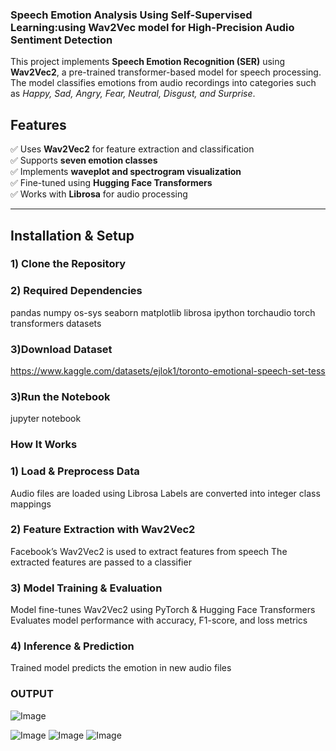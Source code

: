 ### Speech Emotion Analysis Using Self-Supervised Learning:using Wav2Vec model for High-Precision Audio Sentiment Detection


This project implements **Speech Emotion Recognition (SER)** using **Wav2Vec2**, a pre-trained transformer-based model for speech processing. The model classifies emotions from audio recordings into categories such as *Happy, Sad, Angry, Fear, Neutral, Disgust, and Surprise*.

##  Features
✅ Uses **Wav2Vec2** for feature extraction and classification  
✅ Supports **seven emotion classes**  
✅ Implements **waveplot and spectrogram visualization**  
✅ Fine-tuned using **Hugging Face Transformers**  
✅ Works with **Librosa** for audio processing  

---

##  Installation & Setup

### 1️) **Clone the Repository**

### 2) Required Dependencies
pandas
numpy
os-sys
seaborn
matplotlib
librosa
ipython
torchaudio
torch
transformers
datasets

### 3)Download Dataset
https://www.kaggle.com/datasets/ejlok1/toronto-emotional-speech-set-tess

### 3)Run the Notebook
jupyter notebook

### How It Works

### 1) Load & Preprocess Data
Audio files are loaded using Librosa
Labels are converted into integer class mappings

### 2) Feature Extraction with Wav2Vec2
Facebook’s Wav2Vec2 is used to extract features from speech
The extracted features are passed to a classifier

### 3) Model Training & Evaluation
Model fine-tunes Wav2Vec2 using PyTorch & Hugging Face Transformers
Evaluates model performance with accuracy, F1-score, and loss metrics

### 4) Inference & Prediction
Trained model predicts the emotion in new audio files

### OUTPUT


![Image](https://github.com/user-attachments/assets/2ebf9ce9-6d11-4a37-8672-c44853b8c0f9)

![Image](https://github.com/user-attachments/assets/7a0c98d4-b93d-480a-885d-0c02a6d9a64a)
![Image](https://github.com/user-attachments/assets/8a0c198f-2fea-493a-ad37-545d90552281)
![Image](https://github.com/user-attachments/assets/0f60af39-0ef1-4a9d-a3b8-400c313458b5)

